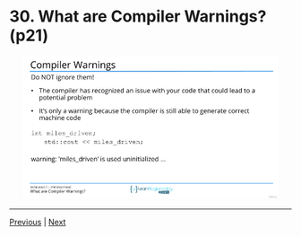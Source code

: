 # 30. What are Compiler Warnings? (p21)

<p align="center" >
    <img src="../images/30_What-are-Compiler-Warnings.png" width="90%" >
</p> 



---

[Previous](./29_What-are-Compiler-Errors%3F.md) | [Next](./31_What-are-Linker-Errors%3F.md)